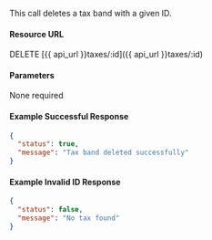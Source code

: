 This call deletes a tax band with a given ID.

#### Resource URL
DELETE [{{ api_url }}taxes/:id]({{ api_url }}taxes/:id)


#### Parameters
None required

<!--code-->
#### Example Successful Response
``` json
{
  "status": true,
  "message": "Tax band deleted successfully"
}
```


#### Example Invalid ID Response
``` json
{
  "status": false,
  "message": "No tax found"
}
```
<!--/code-->
